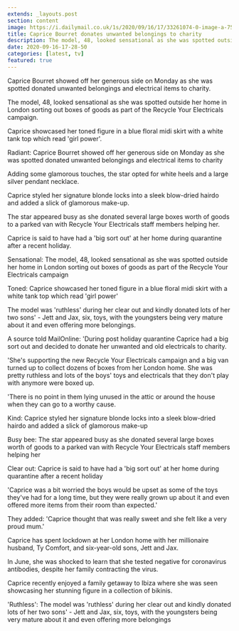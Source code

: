 ```yaml
---
extends: _layouts.post
section: content
image: https://i.dailymail.co.uk/1s/2020/09/16/17/33261074-0-image-a-75_1600273335697.jpg 
title: Caprice Bourret donates unwanted belongings to charity 
description: The model, 48, looked sensational as she was spotted outside her home in London sorting out boxes of goods as part of the Recycle Your Electricals campaign. 
date: 2020-09-16-17-28-50 
categories: [latest, tv] 
featured: true 
--- 
```

Caprice Bourret showed off her generous side on Monday as she was spotted donated unwanted belongings and electrical items to charity.

The model, 48, looked sensational as she was spotted outside her home in London sorting out boxes of goods as part of the Recycle Your Electricals campaign.

Caprice showcased her toned figure in a blue floral midi skirt with a white tank top which read 'girl power'. 

Radiant: Caprice Bourret showed off her generous side on Monday as she was spotted donated unwanted belongings and electrical items to charity

Adding some glamorous touches, the star opted for white heels and a large silver pendant necklace.

Caprice styled her signature blonde locks into a sleek blow-dried hairdo and added a slick of glamorous make-up.

The star appeared busy as she donated several large boxes worth of goods to a parked van with Recycle Your Electricals staff members helping her. 

Caprice is said to have had a 'big sort out' at her home during quarantine after a recent holiday.

Sensational: The model, 48, looked sensational as she was spotted outside her home in London sorting out boxes of goods as part of the Recycle Your Electricals campaign

Toned: Caprice showcased her toned figure in a blue floral midi skirt with a white tank top which read 'girl power'

The model was 'ruthless' during her clear out and kindly donated lots of her two sons' - Jett and Jax, six, toys, with the youngsters being very mature about it and even offering more belongings. 

A source told MailOnline: 'During post holiday quarantine Caprice had a big sort out and decided to donate her unwanted and old electricals to charity. 

'She's supporting the new Recycle Your Electricals campaign and a big van turned up to collect dozens of boxes from her London home. She was pretty ruthless and lots of the boys' toys and electricals that they don't play with anymore were boxed up. 

'There is no point in them lying unused in the attic or around the house when they can go to a worthy cause. 

Kind: Caprice styled her signature blonde locks into a sleek blow-dried hairdo and added a slick of glamorous make-up

Busy bee: The star appeared busy as she donated several large boxes worth of goods to a parked van with Recycle Your Electricals staff members helping her

Clear out: Caprice is said to have had a 'big sort out' at her home during quarantine after a recent holiday

'Caprice was a bit worried the boys would be upset as some of the toys they've had for a long time, but they were really grown up about it and even offered more items from their room than expected.'

They added: 'Caprice thought that was really sweet and she felt like a very proud mum.' 

Caprice has spent lockdown at her London home with her millionaire husband, Ty Comfort, and six-year-old sons, Jett and Jax. 

In June, she was shocked to learn that she tested negative for coronavirus antibodies, despite her family contracting the virus. 

Caprice recently enjoyed a family getaway to Ibiza where she was seen showcasing her stunning figure in a collection of bikinis.   

'Ruthless': The model was 'ruthless' during her clear out and kindly donated lots of her two sons' - Jett and Jax, six, toys, with the youngsters being very mature about it and even offering more belongings

